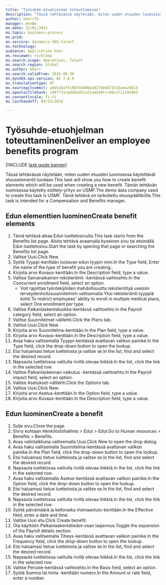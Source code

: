 ```yaml
--- 
title: "Työsuhde-etuohjelman toteuttaminen"
description: "Tässä tehtävässä näytetään, miten uuden etuuden luomisessa käytettävät etuuselementit luodaan."
author: kherr75
manager: AnnBe
ms.date: 12/01/2015
ms.topic: business-process
ms.prod: 
ms.service: dynamics-365-talent
ms.technology: 
audience: Application User
ms.reviewer: rschloma
ms.search.scope: Operations, Talent
ms.search.region: Global
ms.author: kherr
ms.search.validFrom: 2016-06-30
ms.dyn365.ops.version: AX 7.0.0
ms.translationtype: HT
ms.sourcegitcommit: a8b5a5af5108744406a3d2fb84d7151baea2481b
ms.openlocfilehash: c94f731cbdd62d51a21a42e8fcc86c5711c0e965
ms.contentlocale: fi-fi
ms.lasthandoff: 04/13/2018

---
```

# <a name="deliver-an-employee-benefits-program"></a><span data-ttu-id="dd4db-103">Työsuhde-etuohjelman toteuttaminen</span><span class="sxs-lookup"><span data-stu-id="dd4db-103">Deliver an employee benefits program</span></span>

[!INCLUDE [task guide banner](../../includes/task-guide-banner.md)]

<span data-ttu-id="dd4db-104">Tässä tehtävässä näytetään, miten uuden etuuden luomisessa käytettävät etuuselementit luodaan.</span><span class="sxs-lookup"><span data-stu-id="dd4db-104">This task will show you how to create benefit elements which will be used when creating a new benefit.</span></span> <span data-ttu-id="dd4db-105">Tämän tehtävän luomisessa käytetty esittely-yritys on USMF.</span><span class="sxs-lookup"><span data-stu-id="dd4db-105">The demo data company used to create this task is USMF.</span></span> <span data-ttu-id="dd4db-106">Tämä tehtävä on tarkoitettu etuuspäällikölle.</span><span class="sxs-lookup"><span data-stu-id="dd4db-106">This task is intended for a Compensation and Benefits manager.</span></span>


## <a name="create-benefit-elements"></a><span data-ttu-id="dd4db-107">Edun elementtien luominen</span><span class="sxs-lookup"><span data-stu-id="dd4db-107">Create benefit elements</span></span>
1. <span data-ttu-id="dd4db-108">Tämä tehtävä alkaa Edut-luettelosivulta.</span><span class="sxs-lookup"><span data-stu-id="dd4db-108">This task starts from the Benefits list page.</span></span> <span data-ttu-id="dd4db-109">Aloita tehtävä avaamalla kyseinen sivu tai etsimällä Edut-luettelosivu.</span><span class="sxs-lookup"><span data-stu-id="dd4db-109">Start the task by opening that page or searching the Benefits list page.</span></span>
2. <span data-ttu-id="dd4db-110">Valitse Uusi.</span><span class="sxs-lookup"><span data-stu-id="dd4db-110">Click New.</span></span>
3. <span data-ttu-id="dd4db-111">Syötä Tyyppi-kenttään luotavan edun tyypin nimi.</span><span class="sxs-lookup"><span data-stu-id="dd4db-111">In the Type field, Enter the name of the type of benefit you are creating..</span></span>
4. <span data-ttu-id="dd4db-112">Kirjoita arvo Kuvaus-kenttään.</span><span class="sxs-lookup"><span data-stu-id="dd4db-112">In the Description field, type a value.</span></span>
5. <span data-ttu-id="dd4db-113">Valitse Samanaikainen rekisteröinti -kentässä vaihtoehto.</span><span class="sxs-lookup"><span data-stu-id="dd4db-113">In the Concurrent enrollment field, select an option.</span></span>
    * <span data-ttu-id="dd4db-114">Voit rajoittaa työntekijöiden mahdollisuutta rekisteröityä useisiin terveydenhoitosuunnitelmiin valitsemalla Yksi rekisteröinti tyyppiä kohti.</span><span class="sxs-lookup"><span data-stu-id="dd4db-114">To restrict employees' ability to enroll in multiple medical plans, select One enrollment per type.</span></span>  
6. <span data-ttu-id="dd4db-115">Valitse Palkanlaskentaluokka-kentässä vaihtoehto.</span><span class="sxs-lookup"><span data-stu-id="dd4db-115">In the Payroll category field, select an option.</span></span>
7. <span data-ttu-id="dd4db-116">Valitse Suunnitelmat-välilehti.</span><span class="sxs-lookup"><span data-stu-id="dd4db-116">Click the Plans tab.</span></span>
8. <span data-ttu-id="dd4db-117">Valitse Uusi.</span><span class="sxs-lookup"><span data-stu-id="dd4db-117">Click New.</span></span>
9. <span data-ttu-id="dd4db-118">Kirjoita arvo Suunnitelma-kenttään.</span><span class="sxs-lookup"><span data-stu-id="dd4db-118">In the Plan field, type a value.</span></span>
10. <span data-ttu-id="dd4db-119">Kirjoita arvo Kuvaus-kenttään.</span><span class="sxs-lookup"><span data-stu-id="dd4db-119">In the Description field, type a value.</span></span>
11. <span data-ttu-id="dd4db-120">Avaa haku valitsemalla Tyyppi-kentässä avattavan valikon painike.</span><span class="sxs-lookup"><span data-stu-id="dd4db-120">In the Type field, click the drop-down button to open the lookup.</span></span>
12. <span data-ttu-id="dd4db-121">Etsi haluamasi tietue luettelosta ja valitse se.</span><span class="sxs-lookup"><span data-stu-id="dd4db-121">In the list, find and select the desired record.</span></span>
13. <span data-ttu-id="dd4db-122">Napsauta luettelossa valitulla rivillä olevaa linkkiä.</span><span class="sxs-lookup"><span data-stu-id="dd4db-122">In the list, click the link in the selected row.</span></span>
14. <span data-ttu-id="dd4db-123">Valitse Palkanlaskennan vaikutus -kentässä vaihtoehto.</span><span class="sxs-lookup"><span data-stu-id="dd4db-123">In the Payroll impact field, select an option.</span></span>
15. <span data-ttu-id="dd4db-124">Valitse Asetukset-välilehti.</span><span class="sxs-lookup"><span data-stu-id="dd4db-124">Click the Options tab.</span></span>
16. <span data-ttu-id="dd4db-125">Valitse Uusi.</span><span class="sxs-lookup"><span data-stu-id="dd4db-125">Click New.</span></span>
17. <span data-ttu-id="dd4db-126">Kirjoita arvo Asetus-kenttään.</span><span class="sxs-lookup"><span data-stu-id="dd4db-126">In the Option field, type a value.</span></span>
18. <span data-ttu-id="dd4db-127">Kirjoita arvo Kuvaus-kenttään.</span><span class="sxs-lookup"><span data-stu-id="dd4db-127">In the Description field, type a value.</span></span>

## <a name="create-a-benefit"></a><span data-ttu-id="dd4db-128">Edun luominen</span><span class="sxs-lookup"><span data-stu-id="dd4db-128">Create a benefit</span></span>
1. <span data-ttu-id="dd4db-129">Sulje sivu.</span><span class="sxs-lookup"><span data-stu-id="dd4db-129">Close the page.</span></span>
2. <span data-ttu-id="dd4db-130">Siirry kohtaan Henkilöstöhallinto > Edut > Edut.</span><span class="sxs-lookup"><span data-stu-id="dd4db-130">Go to Human resources > Benefits > Benefits.</span></span>
3. <span data-ttu-id="dd4db-131">Avaa valintaikkuna valitsemalla Uusi.</span><span class="sxs-lookup"><span data-stu-id="dd4db-131">Click New to open the drop dialog.</span></span>
4. <span data-ttu-id="dd4db-132">Avaa haku valitsemalla Suunnitelma-kentässä avattavan valikon painike.</span><span class="sxs-lookup"><span data-stu-id="dd4db-132">In the Plan field, click the drop-down button to open the lookup.</span></span>
5. <span data-ttu-id="dd4db-133">Etsi haluamasi tietue luettelosta ja valitse se.</span><span class="sxs-lookup"><span data-stu-id="dd4db-133">In the list, find and select the desired record.</span></span>
6. <span data-ttu-id="dd4db-134">Napsauta luettelossa valitulla rivillä olevaa linkkiä.</span><span class="sxs-lookup"><span data-stu-id="dd4db-134">In the list, click the link in the selected row.</span></span>
7. <span data-ttu-id="dd4db-135">Avaa haku valitsemalla Asetus-kentässä avattavan valikon painike.</span><span class="sxs-lookup"><span data-stu-id="dd4db-135">In the Option field, click the drop-down button to open the lookup.</span></span>
8. <span data-ttu-id="dd4db-136">Etsi haluamasi tietue luettelosta ja valitse se.</span><span class="sxs-lookup"><span data-stu-id="dd4db-136">In the list, find and select the desired record.</span></span>
9. <span data-ttu-id="dd4db-137">Napsauta luettelossa valitulla rivillä olevaa linkkiä.</span><span class="sxs-lookup"><span data-stu-id="dd4db-137">In the list, click the link in the selected row.</span></span>
10. <span data-ttu-id="dd4db-138">Syötä päivämäärä ja kellonaika Voimaantulo-kenttään.</span><span class="sxs-lookup"><span data-stu-id="dd4db-138">In the Effective field, enter a date and time.</span></span>
11. <span data-ttu-id="dd4db-139">Valitse Uusi etu.</span><span class="sxs-lookup"><span data-stu-id="dd4db-139">Click Create benefit.</span></span>
12. <span data-ttu-id="dd4db-140">Ota käyttöön Palkanlaskentatiedot-osan laajennus.</span><span class="sxs-lookup"><span data-stu-id="dd4db-140">Toggle the expansion of the Payroll details section.</span></span>
13. <span data-ttu-id="dd4db-141">Avaa haku valitsemalla Tiheys-kentässä avattavan valikon painike.</span><span class="sxs-lookup"><span data-stu-id="dd4db-141">In the Frequency field, click the drop-down button to open the lookup.</span></span>
14. <span data-ttu-id="dd4db-142">Etsi haluamasi tietue luettelosta ja valitse se.</span><span class="sxs-lookup"><span data-stu-id="dd4db-142">In the list, find and select the desired record.</span></span>
15. <span data-ttu-id="dd4db-143">Napsauta luettelossa valitulla rivillä olevaa linkkiä.</span><span class="sxs-lookup"><span data-stu-id="dd4db-143">In the list, click the link in the selected row.</span></span>
16. <span data-ttu-id="dd4db-144">Valitse Peruste-kentässä vaihtoehto.</span><span class="sxs-lookup"><span data-stu-id="dd4db-144">In the Basis field, select an option.</span></span>
17. <span data-ttu-id="dd4db-145">Syötä Summa tai hinta -kenttään numero.</span><span class="sxs-lookup"><span data-stu-id="dd4db-145">In the Amount or rate field, enter a number.</span></span>


